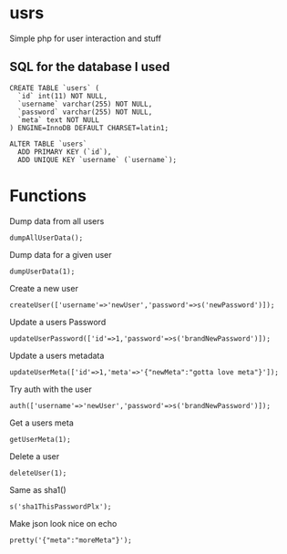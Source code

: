 # usrs
Simple php for user interaction and stuff

## SQL for the database I used

    CREATE TABLE `users` (
      `id` int(11) NOT NULL,
      `username` varchar(255) NOT NULL,
      `password` varchar(255) NOT NULL,
      `meta` text NOT NULL
    ) ENGINE=InnoDB DEFAULT CHARSET=latin1;

    ALTER TABLE `users`
      ADD PRIMARY KEY (`id`),
      ADD UNIQUE KEY `username` (`username`);

# Functions

Dump data from all users

    dumpAllUserData();
    
Dump data for a given user   

    dumpUserData(1);
Create a new user     

    createUser(['username'=>'newUser','password'=>s('newPassword')]);
Update a users Password

    updateUserPassword(['id'=>1,'password'=>s('brandNewPassword')]);
    
Update a users metadata

    updateUserMeta(['id'=>1,'meta'=>'{"newMeta":"gotta love meta"}']);
    
Try auth with the user 

    auth(['username'=>'newUser','password'=>s('brandNewPassword')]);
    
Get a users meta    

    getUserMeta(1);
    
Delete a user    

    deleteUser(1);
    
Same as sha1()    

    s('sha1ThisPasswordPlx');
    
Make json look nice on echo    

    pretty('{"meta":"moreMeta"}');
